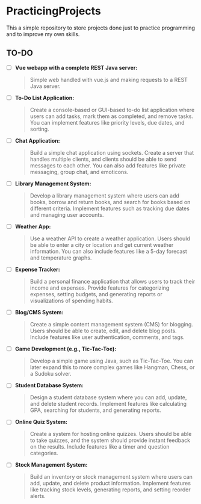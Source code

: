 # PracticingProjects
This a simple repository to store projects done just to practice programming and to improve my own skills.

## TO-DO
- [ ] **Vue webapp with a complete REST Java server:**
    > Simple web handled with vue.js and making requests to a REST Java server.
- [ ] **To-Do List Application:**
    > Create a console-based or GUI-based to-do list application where users can add tasks, mark them as completed, and remove tasks. You can implement features like priority levels, due dates, and sorting.

- [ ] **Chat Application:**
    > Build a simple chat application using sockets. Create a server that handles multiple clients, and clients should be able to send messages to each other. You can also add features like private messaging, group chat, and emoticons.

- [ ] **Library Management System:**
    > Develop a library management system where users can add books, borrow and return books, and search for books based on different criteria. Implement features such as tracking due dates and managing user accounts.

- [ ] **Weather App:**
    > Use a weather API to create a weather application. Users should be able to enter a city or location and get current weather information. You can also include features like a 5-day forecast and temperature graphs.

- [ ] **Expense Tracker:**
    > Build a personal finance application that allows users to track their income and expenses. Provide features for categorizing expenses, setting budgets, and generating reports or visualizations of spending habits.

- [ ] **Blog/CMS System:**
    > Create a simple content management system (CMS) for blogging. Users should be able to create, edit, and delete blog posts. Include features like user authentication, comments, and tags.

- [ ] **Game Development (e.g., Tic-Tac-Toe):**
    > Develop a simple game using Java, such as Tic-Tac-Toe. You can later expand this to more complex games like Hangman, Chess, or a Sudoku solver.

- [ ] **Student Database System:**
    > Design a student database system where you can add, update, and delete student records. Implement features like calculating GPA, searching for students, and generating reports.

- [ ] **Online Quiz System:**
    > Create a system for hosting online quizzes. Users should be able to take quizzes, and the system should provide instant feedback on the results. Include features like a timer and question categories.

- [ ] **Stock Management System:**
    > Build an inventory or stock management system where users can add, update, and delete product information. Implement features like tracking stock levels, generating reports, and setting reorder alerts. 
